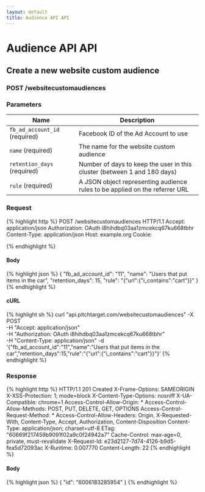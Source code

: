 ```yaml
---
layout: default
title: Audience API API
---
```


# Audience API API

## Create a new website custom audience

### POST /websitecustomaudiences


### Parameters

Name | Description |
-----|-------------|
`fb_ad_account_id` (required) | Facebook ID of the Ad Account to use |
`name` (required) | The name for the website custom audience |
`retention_days` (required) | Number of days to keep the user in this cluster (between 1 and 180 days) |
`rule` (required) | A JSON object representing audience rules to be applied on the referrer URL |

### Request

{% highlight http %}
POST /websitecustomaudiences HTTP/1.1
Accept: application/json
Authorization: OAuth i8hihdbq03aa1zmcekcq67ku668tbhr
Content-Type: application/json
Host: example.org
Cookie: 

{% endhighlight %}

#### Body

{% highlight json %}
{
  "fb_ad_account_id": "11",
  "name": "Users that put items in the car",
  "retention_days": 15,
  "rule": "{\"url\":{\"i_contains\":\"cart\"}}"
}
{% endhighlight %}

#### cURL

{% highlight sh %}
curl "api.pitchtarget.com/websitecustomaudiences" -X POST \
	-H "Accept: application/json" \
	-H "Authorization: OAuth i8hihdbq03aa1zmcekcq67ku668tbhr" \
	-H "Content-Type: application/json" -d '{"fb_ad_account_id":"11","name":"Users that put items in the car","retention_days":15,"rule":"{\"url\":{\"i_contains\":\"cart\"}}"}'
{% endhighlight %}

### Response

{% highlight http %}
HTTP/1.1 201 Created
X-Frame-Options: SAMEORIGIN
X-XSS-Protection: 1; mode=block
X-Content-Type-Options: nosniff
X-UA-Compatible: chrome=1
Access-Control-Allow-Origin: *
Access-Control-Allow-Methods: POST, PUT, DELETE, GET, OPTIONS
Access-Control-Request-Method: *
Access-Control-Allow-Headers: Origin, X-Requested-With, Content-Type, Accept, Authorization, Content-Disposition
Content-Type: application/json; charset=utf-8
ETag: "60669f217459b9091f02a9c0f24942a7"
Cache-Control: max-age=0, private, must-revalidate
X-Request-Id: e23d2127-7d74-4126-b9d5-fea5d72093ac
X-Runtime: 0.007770
Content-Length: 22
{% endhighlight %}

#### Body

{% highlight json %}
{
  "id": "6006183285954"
}
{% endhighlight %}

